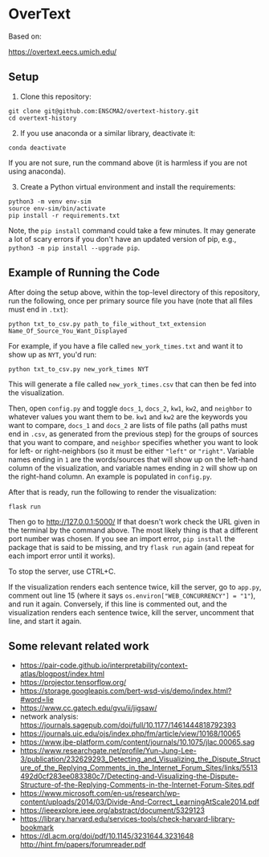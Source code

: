 # OverText

Based on:

<https://overtext.eecs.umich.edu/>


## Setup

1. Clone this repository:

```
git clone git@github.com:ENSCMA2/overtext-history.git
cd overtext-history
```

2. If you use anaconda or a similar library, deactivate it:

```
conda deactivate
```

If you are not sure, run the command above (it is harmless if you are not using anaconda).

3. Create a Python virtual environment and install the requirements:

```
python3 -m venv env-sim
source env-sim/bin/activate
pip install -r requirements.txt
```

Note, the `pip install` command could take a few minutes. It may generate a lot of scary errors if you don't have an updated version of pip, e.g., `python3 -m pip install --upgrade pip`.

## Example of Running the Code

After doing the setup above, within the top-level directory of this repository, run the following, once per primary source file you have (note that all files must end in `.txt`):
```
python txt_to_csv.py path_to_file_without_txt_extension Name_Of_Source_You_Want_Displayed
```

For example, if you have a file called `new_york_times.txt` and want it to show up as `NYT`, you'd run:
```
python txt_to_csv.py new_york_times NYT
```

This will generate a file called `new_york_times.csv` that can then be fed into the visualization.  

Then, open `config.py` and toggle `docs_1`, `docs_2`, `kw1`, `kw2`, and `neighbor` to whatever values you want them to be. `kw1` and `kw2` are the keywords you want to compare, `docs_1` and `docs_2` are lists of file paths (all paths must end in `.csv`, as generated from the previous step) for the groups of sources that you want to compare, and `neighbor` specifies whether you want to look for left- or right-neighbors (so it must be either `"left"` or `"right"`. Variable names ending in `1` are the words/sources that will show up on the left-hand column of the visualization, and variable names ending in `2` will show up on the right-hand column. An example is populated in `config.py`.

After that is ready, run the following to render the visualization:
```
flask run
```

Then go to <http://127.0.0.1:5000/> If that doesn't work check the URL given in the terminal by the command above. The most likely thing is that a different port number was chosen. If you see an import error, `pip install` the package that is said to be missing, and try `flask run` again (and repeat for each import error until it works).

To stop the server, use CTRL+C.

If the visualization renders each sentence twice, kill the server, go to `app.py`, comment out line 15 (where it says `os.environ["WEB_CONCURRENCY"] = "1"`), and run it again. Conversely, if this line is commented out, and the visualization renders each sentence twice, kill the server, uncomment that line, and start it again.

## Some relevant related work

- https://pair-code.github.io/interpretability/context-atlas/blogpost/index.html
- https://projector.tensorflow.org/
- https://storage.googleapis.com/bert-wsd-vis/demo/index.html?#word=lie
- https://www.cc.gatech.edu/gvu/ii/jigsaw/
- network analysis: https://journals.sagepub.com/doi/full/10.1177/1461444818792393
- https://journals.uic.edu/ojs/index.php/fm/article/view/10168/10065
- https://www.jbe-platform.com/content/journals/10.1075/jlac.00065.sag
- https://www.researchgate.net/profile/Yun-Jung-Lee-3/publication/232629293_Detecting_and_Visualizing_the_Dispute_Structure_of_the_Replying_Comments_in_the_Internet_Forum_Sites/links/5513492d0cf283ee083380c7/Detecting-and-Visualizing-the-Dispute-Structure-of-the-Replying-Comments-in-the-Internet-Forum-Sites.pdf
- https://www.microsoft.com/en-us/research/wp-content/uploads/2014/03/Divide-And-Correct_LearningAtScale2014.pdf
- https://ieeexplore.ieee.org/abstract/document/5329123
- https://library.harvard.edu/services-tools/check-harvard-library-bookmark
- https://dl.acm.org/doi/pdf/10.1145/3231644.3231648
 http://hint.fm/papers/forumreader.pdf

